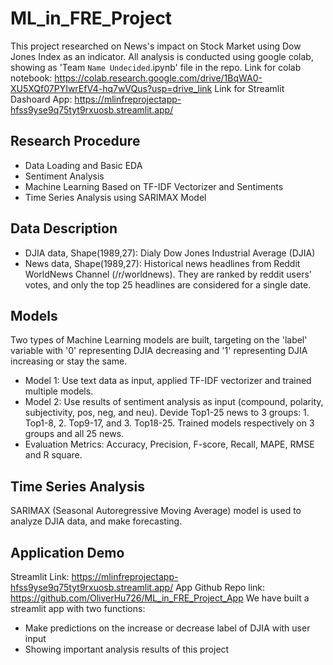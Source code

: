 # ML_in_FRE_Project
This project researched on News's impact on Stock Market using Dow Jones Index as an indicator.
All analysis is conducted using google colab, showing as 'Team `Name Undecided`.ipynb' file in the repo.
Link for colab notebook: https://colab.research.google.com/drive/1BqWA0-XU5XQf07PYIwrEfV4-hq7wVQus?usp=drive_link
Link for Streamlit Dashoard App: https://mlinfreprojectapp-hfss9yse9q75tyt9rxuosb.streamlit.app/
## Research Procedure
* Data Loading and Basic EDA
* Sentiment Analysis
* Machine Learning Based on TF-IDF Vectorizer and Sentiments
* Time Series Analysis using SARIMAX Model
## Data Description
* DJIA data, Shape(1989,27): Dialy Dow Jones Industrial Average (DJIA)
* News data, Shape(1989,27): Historical news headlines from Reddit WorldNews Channel (/r/worldnews). They are ranked by reddit users' votes, and only the top 25 headlines are considered for a single date.
## Models
Two types of Machine Learning models are built, targeting on the 'label' variable with '0' representing DJIA decreasing and '1' representing DJIA increasing or stay the same.
* Model 1: Use text data as input, applied TF-IDF vectorizer and trained multiple models.
* Model 2: Use results of sentiment analysis as input (compound, polarity, subjectivity, pos, neg, and neu). Devide Top1-25 news to 3 groups: 1. Top1-8, 2. Top9-17, and 3. Top18-25. Trained models respectively on 3 groups and all 25 news.
* Evaluation Metrics: Accuracy, Precision, F-score, Recall, MAPE, RMSE and R square.
## Time Series Analysis
SARIMAX (Seasonal Autoregressive Moving Average) model is used to analyze DJIA data, and make forecasting.
## Application Demo
Streamlit Link: https://mlinfreprojectapp-hfss9yse9q75tyt9rxuosb.streamlit.app/
App Github Repo link: https://github.com/OliverHu726/ML_in_FRE_Project_App
We have built a streamlit app with two functions:
* Make predictions on the increase or decrease label of DJIA with user input
* Showing important analysis results of this project






